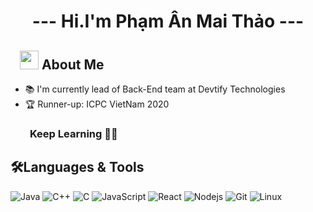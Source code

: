 # <p align="center"> --- Hi.I'm Phạm Ân Mai Thảo --- </p>

## &nbsp; &nbsp;<img src="https://media.giphy.com/media/WUlplcMpOCEmTGBtBW/giphy.gif" width="30"> **About Me**
- 📚 I'm currently lead of Back-End team at Devtify Technologies
- 🏆 Runner-up: ICPC VietNam 2020


### &nbsp; &nbsp; &nbsp; &nbsp; **Keep Learning** 👨‍🎓️️

## 🛠Languages & Tools
![Java](http://img.shields.io/badge/-Java-5B4638?style=for-the-badge&logo=java&logoColor=ffffff)
![C++](https://img.shields.io/badge/-c++-8B9CC?style=for-the-badge&logo=c&logoColor=ffffff)
![C](http://img.shields.io/badge/-C-A8B9CC?style=for-the-badge&logo=c&logoColor=ffffff)
![JavaScript](https://img.shields.io/badge/-JavaScript-%23F7DF1C?style=for-the-badge&logo=javascript&logoColor=000000&labelColor=%23F7DF1C&color=%23FFCE5A)
![React](https://img.shields.io/badge/-React-61DAFB?style=for-the-badge&logo=react&logoColor=ffffff)
![Nodejs](https://img.shields.io/badge/-Nodejs-339933?style=for-the-badge&logo=Node.js&logoColor=ffffff)
![Git](https://img.shields.io/badge/git%20-%23F05032.svg?&style=for-the-badge&logo=git&logoColor=white)
![Linux](https://img.shields.io/badge/-linux-FCC624?style=for-the-badge&logo=linux&logoColor=black)
